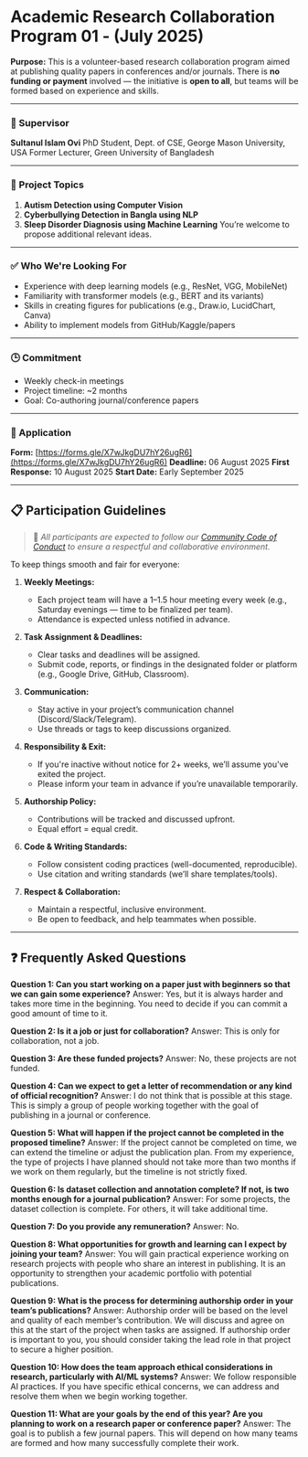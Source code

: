 # Academic Research Collaboration Program 01 - (July 2025)

**Purpose:**
This is a volunteer-based research collaboration program aimed at publishing quality papers in conferences and/or journals.
There is **no funding or payment** involved — the initiative is **open to all**, but teams will be formed based on experience and skills.

---

### 🔬 Supervisor

**Sultanul Islam Ovi**
PhD Student, Dept. of CSE, George Mason University, USA
Former Lecturer, Green University of Bangladesh

---

### 📌 Project Topics

1. **Autism Detection using Computer Vision**
2. **Cyberbullying Detection in Bangla using NLP**
3. **Sleep Disorder Diagnosis using Machine Learning**
   You’re welcome to propose additional relevant ideas.

---

### ✅ Who We're Looking For

* Experience with deep learning models (e.g., ResNet, VGG, MobileNet)
* Familiarity with transformer models (e.g., BERT and its variants)
* Skills in creating figures for publications (e.g., Draw\.io, LucidChart, Canva)
* Ability to implement models from GitHub/Kaggle/papers

---

### 🕒 Commitment

* Weekly check-in meetings
* Project timeline: \~2 months
* Goal: Co-authoring journal/conference papers

---

### 📝 Application

**Form:** [https://forms.gle/X7wJkgDU7hY26ugR6](https://forms.gle/X7wJkgDU7hY26ugR6)
**Deadline:** 06 August 2025
**First Response:** 10 August 2025
**Start Date:** Early September 2025

---

## 📋 Participation Guidelines

> 🔗 *All participants are expected to follow our [Community Code of Conduct](https://github.com/aimlcommunitybd/public-docs/blob/main/legal/code-of-conduct.md) to ensure a respectful and collaborative environment.*

To keep things smooth and fair for everyone:

1. **Weekly Meetings:**

   * Each project team will have a 1–1.5 hour meeting every week (e.g., Saturday evenings — time to be finalized per team).
   * Attendance is expected unless notified in advance.

2. **Task Assignment & Deadlines:**

   * Clear tasks and deadlines will be assigned.
   * Submit code, reports, or findings in the designated folder or platform (e.g., Google Drive, GitHub, Classroom).

3. **Communication:**

   * Stay active in your project’s communication channel (Discord/Slack/Telegram).
   * Use threads or tags to keep discussions organized.

4. **Responsibility & Exit:**

   * If you're inactive without notice for 2+ weeks, we’ll assume you've exited the project.
   * Please inform your team in advance if you’re unavailable temporarily.

5. **Authorship Policy:**

   * Contributions will be tracked and discussed upfront.
   * Equal effort = equal credit.

6. **Code & Writing Standards:**

   * Follow consistent coding practices (well-documented, reproducible).
   * Use citation and writing standards (we’ll share templates/tools).

7. **Respect & Collaboration:**

   * Maintain a respectful, inclusive environment.
   * Be open to feedback, and help teammates when possible.

---

## ❓ Frequently Asked Questions

**Question 1: Can you start working on a paper just with beginners so that we can gain some experience?**
Answer: Yes, but it is always harder and takes more time in the beginning. You need to decide if you can commit a good amount of time to it.

**Question 2: Is it a job or just for collaboration?**
Answer: This is only for collaboration, not a job.

**Question 3: Are these funded projects?**
Answer: No, these projects are not funded.

**Question 4: Can we expect to get a letter of recommendation or any kind of official recognition?**
Answer: I do not think that is possible at this stage. This is simply a group of people working together with the goal of publishing in a journal or conference.

**Question 5: What will happen if the project cannot be completed in the proposed timeline?**
Answer: If the project cannot be completed on time, we can extend the timeline or adjust the publication plan. From my experience, the type of projects I have planned should not take more than two months if we work on them regularly, but the timeline is not strictly fixed. 

**Question 6: Is dataset collection and annotation complete? If not, is two months enough for a journal publication?**
Answer: For some projects, the dataset collection is complete. For others, it will take additional time.

**Question 7: Do you provide any remuneration?**
Answer: No.

**Question 8: What opportunities for growth and learning can I expect by joining your team?**
Answer: You will gain practical experience working on research projects with people who share an interest in publishing. It is an opportunity to strengthen your academic portfolio with potential publications.

**Question 9: What is the process for determining authorship order in your team’s publications?**
Answer: Authorship order will be based on the level and quality of each member’s contribution. We will discuss and agree on this at the start of the project when tasks are assigned. If authorship order is important to you, you should consider taking the lead role in that project to secure a higher position.

**Question 10: How does the team approach ethical considerations in research, particularly with AI/ML systems?**
Answer: We follow responsible AI practices. If you have specific ethical concerns, we can address and resolve them when we begin working together.

**Question 11: What are your goals by the end of this year? Are you planning to work on a research paper or conference paper?**
Answer: The goal is to publish a few journal papers. This will depend on how many teams are formed and how many successfully complete their work.
